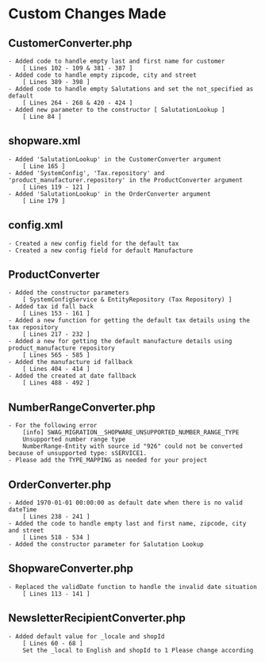 # Custom Changes Made

## CustomerConverter.php
    
    - Added code to handle empty last and first name for customer 
        [ Lines 102 - 109 & 381 - 387 ]
    - Added code to handle empty zipcode, city and street
        [ Lines 389 - 398 ]
    - Added code to handle empty Salutations and set the not_specified as default 
        [ Lines 264 - 268 & 420 - 424 ]
    - Added new parameter to the constructor [ SalutationLookup ]
        [ Line 84 ]

## shopware.xml

    - Added 'SalutationLookup' in the CustomerConverter argument
        [ Line 165 ]
    - Added 'SystemConfig', 'Tax.repository' and 'product_manufacturer.repository' in the ProductConverter argument
        [ Lines 119 - 121 ]
    - Added 'SalutationLookup' in the OrderConverter argument
        [ Line 179 ]

## config.xml

    - Created a new config field for the default tax
    - Created a new config field for default Manufacture

## ProductConverter

    - Added the constructor parameters
        [ SystemConfigService & EntityRepository (Tax Repository) ]
    - Added tax id fall back
        [ Lines 153 - 161 ]
    - Added a new function for getting the default tax details using the tax repository
        [ Lines 217 - 232 ]
    - Added a new for getting the default manufacture details using product_manufacture repository
        [ Lines 565 - 585 ]
    - Added the manufacture id fallback
        [ Lines 404 - 414 ]
    - Added the created at date fallback
        [ Lines 488 - 492 ]

## NumberRangeConverter.php

    - For the following error 
        [info] SWAG_MIGRATION__SHOPWARE_UNSUPPORTED_NUMBER_RANGE_TYPE
        Unsupported number range type
        NumberRange-Entity with source id "926" could not be converted because of unsupported type: sSERVICE1.
    - Please add the TYPE_MAPPING as needed for your project

## OrderConverter.php

    - Added 1970-01-01 00:00:00 as default date when there is no valid dateTime
        [ Lines 238 - 241 ]
    - Added the code to handle empty last and first name, zipcode, city and street
        [ Lines 518 - 534 ]
    - Added the constructor parameter for Salutation Lookup

## ShopwareConverter.php

    - Replaced the validDate function to handle the invalid date situation
        [ Lines 113 - 141 ]

## NewsletterRecipientConverter.php
    
    - Added default value for _locale and shopId
        [ Lines 60 - 68 ]
        Set the _local to English and shopId to 1 Please change according